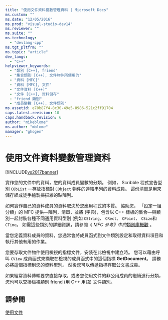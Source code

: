 ```yaml
---
title: "使用文件資料變數管理資料 | Microsoft Docs"
ms.custom: ""
ms.date: "12/05/2016"
ms.prod: "visual-studio-dev14"
ms.reviewer: ""
ms.suite: ""
ms.technology: 
  - "devlang-cpp"
ms.tgt_pltfrm: ""
ms.topic: "article"
dev_langs: 
  - "C++"
helpviewer_keywords: 
  - "類別 [C++], friend"
  - "集合類別 [C++], 文件物件所使用的"
  - "資料 [MFC]"
  - "資料 [MFC], 文件"
  - "文件資料 [C++]"
  - "文件 [C++], 資料儲存"
  - "friend 類別"
  - "成員變數 [C++], 文件類別"
ms.assetid: e70b87f4-8c30-49e5-8986-521c2ff91704
caps.latest.revision: 10
caps.handback.revision: 6
author: "mikeblome"
ms.author: "mblome"
manager: "ghogen"
---
```

# 使用文件資料變數管理資料
[!INCLUDE[vs2017banner](../assembler/inline/includes/vs2017banner.md)]

實作您的文件中的資料，您的資料成員變數的分類。  例如， Scribble 程式宣告型別 `CObList` —存放指標對 `CObject` 物件的連結串列的資料成員。  這份清單是用來儲存組成徒手繪製掃描線的點陣列。  
  
 如何實作自己的資料成員的資料取決於您應用程式的本質。  協助您， 「設定一組分類」的 MFC 提供—陣列，清單，並將 \(字典\)，包含以 C\+\+ 樣板的集合—與類別一起封裝各種不同通用資料型別 \(例如 `CString`、 `CRect`、 `CPoint`、 `CSize`和 `CTime`。  如需這些類別的詳細資訊，請參閱《 *MFC 參考》中的*[類別庫概觀](../mfc/class-library-overview.md) 。  
  
 當您定義資料成員的資料，您通常會將成員函式到文件類別設定和取得資料項目和執行其他有用的作業。  
  
 您要存取文件物件使用檢視的指標文件，安裝在此檢視中建立時。  您可以藉由呼叫 `CView` 成員函式來擷取在檢視的成員函式中的這個指標 **GetDocument**。  請務必將這個指標到您的資料型別。  然後您可以傳遞指標存取公文書成員。  
  
 如果經常資料傳輸要求直接存取，或者您使用文件的非公用成員的繼續進行分類，您也可以交換檢視類別 friend \(用 C\+\+ 用語\) 文件類別。  
  
## 請參閱  
 [使用文件](../mfc/using-documents.md)